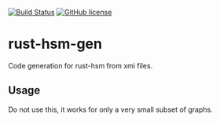 [![Build Status](https://travis-ci.org/marjakm/rust-hsm-gen.svg?branch=master)](https://travis-ci.org/marjakm/rust-hsm-gen)
[![GitHub license](https://img.shields.io/badge/license-MIT-blue.svg)](https://raw.githubusercontent.com/marjakm/rust-hsm-gen/master/LICENSE)

# rust-hsm-gen
Code generation for rust-hsm from xmi files.

## Usage
Do not use this, it works for only a very small subset of graphs.
